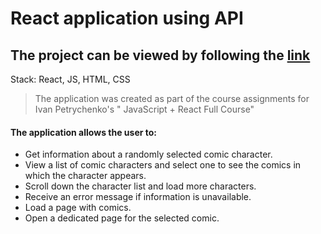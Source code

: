 # React application using API

## The project can be viewed by following the [link](https://marvel.khudorenko.com/)

Stack: React, JS, HTML, CSS

>The application was created as part of the course assignments for Ivan Petrychenko's " JavaScript + React Full Course"

####  The application allows the user to:

- Get information about a randomly selected comic character.
- View a list of comic characters and select one to see the comics in which the character appears.
- Scroll down the character list and load more characters.
- Receive an error message if information is unavailable.
- Load a page with comics.
- Open a dedicated page for the selected comic.



